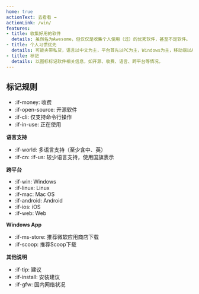 ```yaml
---
home: true
actionText: 去看看 →
actionLink: /win/
features:
- title: 收集好用的软件
  details: 虽然名为Awesome，但仅仅是收集个人使用（过）的优秀软件，甚至不是软件。
- title: 个人习惯优先
  details: 可能夹带私货，语言以中文为主，平台首先以PC为主，Windows为主，移动端以Android为主。
- title: 标记
  details: 以图标标记软件相关信息，如开源、收费、语言、跨平台等情况。
---
```



## 标记规则

- :if-money: 收费
- :if-open-source: 开源软件
- :if-cli: 仅支持命令行操作
- :if-in-use: 正在使用

**语言支持**

- :if-world: 多语言支持（至少含中、英）
- :if-cn: :if-us: 较少语言支持，使用国旗表示

**跨平台**
- :if-win: Windows
- :if-linux: Linux
- :if-mac: Mac OS
- :if-android: Android
- :if-ios: iOS
- :if-web: Web

**Windows App**
- :if-ms-store: 推荐微软应用商店下载
- :if-scoop: 推荐Scoop下载

**其他说明**
- :if-tip: 建议
- :if-install: 安装建议
- :if-gfw: 国内网络状况
